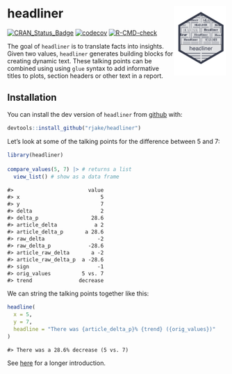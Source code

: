 
<!-- README.md is generated from README.Rmd. Please edit that file -->

# headliner <img src="man/figures/logo.png" align="right" alt="" width="120" />

<!-- badges: start -->

[![CRAN_Status_Badge](https://www.r-pkg.org/badges/version/headliner)](https://cran.r-project.org/package=headliner/)
[![codecov](https://codecov.io/gh/rjake/headliner/branch/main/graph/badge.svg)](https://app.codecov.io/gh/rjake/headliner/)
[![R-CMD-check](https://github.com/rjake/headliner/workflows/R-CMD-check/badge.svg)](https://github.com/rjake/headliner/actions/)
<!-- [![CRAN Downloads](https://cranlogs.r-pkg.org/badges/grand-total/headliner)](https://cran.r-project.org/package=headliner) -->
<!-- badges: end -->

The goal of `headliner` is to translate facts into insights. Given two
values, `headliner` generates building blocks for creating dynamic text.
These talking points can be combined using using `glue` syntax to add
informative titles to plots, section headers or other text in a report.

## Installation

You can install the dev version of `headliner` from
[github](https://github.com/rjake/headliner) with:

``` r
devtools::install_github("rjake/headliner")
```

Let’s look at some of the talking points for the difference between 5
and 7:

``` r
library(headliner)

compare_values(5, 7) |> # returns a list
  view_list() # show as a data frame
```

    #>                        value
    #> x                          5
    #> y                          7
    #> delta                      2
    #> delta_p                 28.6
    #> article_delta            a 2
    #> article_delta_p       a 28.6
    #> raw_delta                 -2
    #> raw_delta_p            -28.6
    #> article_raw_delta       a -2
    #> article_raw_delta_p  a -28.6
    #> sign                      -1
    #> orig_values          5 vs. 7
    #> trend               decrease

We can string the talking points together like this:

``` r
headline(
  x = 5, 
  y = 7, 
  headline = "There was {article_delta_p}% {trend} ({orig_values})"
)
```

    #> There was a 28.6% decrease (5 vs. 7)

See [here](https://rjake.github.io/headliner/articles/intro.html) for a
longer introduction.
